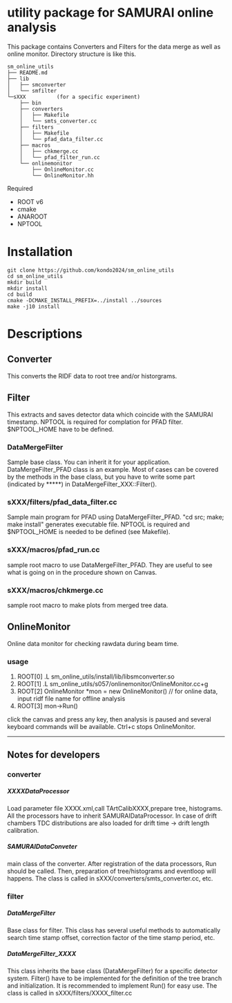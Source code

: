 # utility package for SAMURAI online analysis
This package contains Converters and Filters for the data merge as
well as online monitor. Directory structure is like this. 

```
sm_online_utils
├── README.md
├── lib
│   ├── smconverter
│   └── smfilter
└─sXXX          (for a specific experiment)
    ├── bin
    ├── converters
    │   ├── Makefile
    │   └── smts_converter.cc
    ├── filters
    │   ├── Makefile
    │   └── pfad_data_filter.cc
    ├── macros
    │   ├── chkmerge.cc
    │   └── pfad_filter_run.cc
    └── onlinemonitor
        ├── OnlineMonitor.cc
        └── OnlineMonitor.hh
```

Required

- ROOT v6
- cmake
- ANAROOT
- NPTOOL

# Installation
```
git clone https://github.com/kondo2024/sm_online_utils
cd sm_online_utils
mkdir build
mkdir install
cd build
cmake -DCMAKE_INSTALL_PREFIX=../install ../sources
make -j10 install
```

# Descriptions
## Converter
This converts the RIDF data to root tree and/or historgrams.

## Filter
This extracts and saves detector data which coincide with the SAMURAI
timestamp. NPTOOL is required for complation for PFAD
filter. $NPTOOL_HOME have to be defined.

### DataMergeFilter
Sample base class. You can inherit it for your application.
DataMergeFilter_PFAD class is an example. Most of cases can be covered
by the methods in the base class, but you have to write some part
(indicated by *****) in DataMergeFilter_XXX::Filter().

### sXXX/filters/pfad_data_filter.cc
Sample main program for PFAD using DataMergeFilter_PFAD. "cd src;
make; make install" generates executable file. NPTOOL is required and
$NPTOOL_HOME is needed to be defined (see Makefile).

### sXXX/macros/pfad_run.cc
sample root macro to use DataMergeFilter_PFAD. They are useful to see what
is going on in the procedure shown on Canvas. 

### sXXX/macros/chkmerge.cc
sample root macro to make plots from merged tree data.

## OnlineMonitor
Online data monitor for checking rawdata during beam time.

### usage
1. ROOT[0] .L sm_online_utils/install/lib/libsmconverter.so
2. ROOT[1] .L sm_online_utils/s057/onlinemonitor/OnlineMonitor.cc+g
3. ROOT[2] OnlineMonitor *mon = new OnlineMonitor() 
   // for online data, input ridf file name for offline analysis 
4. ROOT[3] mon->Run()

click the canvas and press any key, then analysis is paused and
several keyboard commands will be available. Ctrl+c stops 
OnlineMonitor.

- - -

## Notes for developers

### converter

##### XXXXDataProcessor
Load parameter file XXXX.xml,call TArtCalibXXXX,prepare tree,
histograms. All the processors have to inherit
SAMURAIDataProcessor. In case of drift chambers TDC distributions are
also loaded for drift time -> drift length calibration.

##### SAMURAIDataConveter
main class of the converter. After registration of the data
processors, Run should be called. Then, preparation of tree/histograms
and eventloop will happens. The class is called in
sXXX/converters/smts_converter.cc, etc.

### filter

##### DataMergeFilter
Base class for filter. This class has several useful methods to
automatically search time stamp offset, correction factor of the time
stamp period, etc. 

##### DataMergeFilter_XXXX
This class inherits the base class (DataMergeFilter) for a specific
detector system. Filter() have to be implemented for the definition of
the tree branch and initialization. It is recommended to implement
Run() for easy use. The class is called in sXXX/filters/XXXX_filter.cc 
